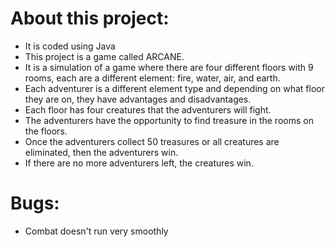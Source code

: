 # About this project:
- It is coded using Java
- This project is a game called ARCANE. 
- It is a simulation of a game where there are four different floors with 9 rooms, each are a different element: fire, water, air, and earth.
- Each adventurer is a different element type and depending on what floor they are on, they have advantages and disadvantages.
- Each floor has four creatures that the adventurers will fight. 
- The adventurers have the opportunity to find treasure in the rooms on the floors. 
- Once the adventurers collect 50 treasures or all creatures are eliminated, then the adventurers win.
- If there are no more adventurers left, the creatures win.

# Bugs:
- Combat doesn't run very smoothly
